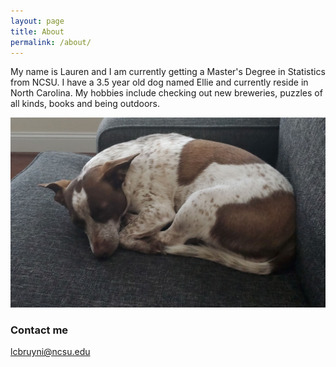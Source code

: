 ```yaml
---
layout: page
title: About
permalink: /about/
---
```


My name is Lauren and I am currently getting a Master's Degree in Statistics from NCSU. I have a 3.5 year old dog named Ellie and currently reside in North Carolina. My hobbies include checking out new breweries, puzzles of all kinds, books and being outdoors. 


![alt text][logo]

[logo]: https://raw.githubusercontent.com/lcwitek/lcwitek.github.io/master/images/Ellie3.jpg


### Contact me

[lcbruyni@ncsu.edu](mailto:lcbruyni@ncsu.edu)
